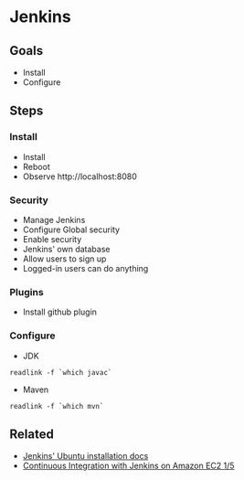 # Jenkins

## Goals

* Install
* Configure

## Steps

### Install

* Install
* Reboot
* Observe http://localhost:8080

### Security

* Manage Jenkins
* Configure Global security
* Enable security
* Jenkins' own database
* Allow users to sign up
* Logged-in users can do anything

### Plugins

* Install github plugin

### Configure

* JDK
```
readlink -f `which javac`
```
* Maven
```
readlink -f `which mvn`
```

## Related

* [Jenkins' Ubuntu installation docs](https://wiki.jenkins-ci.org/display/JENKINS/Installing+Jenkins+on+Ubuntu)
* [Continuous Integration with Jenkins on Amazon EC2 1/5](https://www.youtube.com/watch?v=1JSOGJQAhtE)